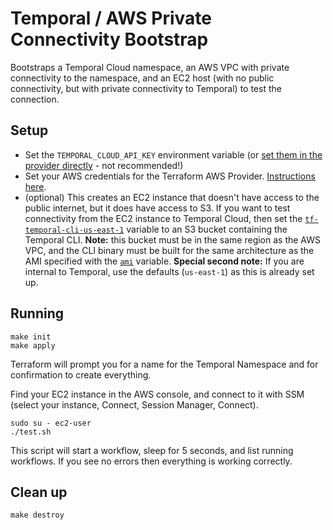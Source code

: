 # Temporal / AWS Private Connectivity Bootstrap

Bootstraps a Temporal Cloud namespace, an AWS VPC with private connectivity to the namespace, and an EC2 host (with no public connectivity, but with private connectivity to Temporal) to test the connection.

## Setup
* Set the `TEMPORAL_CLOUD_API_KEY` environment variable (or [set them in the provider directly](https://registry.terraform.io/providers/temporalio/temporalcloud/latest/docs#provider-configuration) - not recommended!)
* Set your AWS credentials for the Terraform AWS Provider. [Instructions here](https://registry.terraform.io/providers/hashicorp/aws/latest/docs#authentication-and-configuration).
* (optional) This creates an EC2 instance that doesn't have access to the public internet, but it does have access to S3. If you want to test connectivity from the EC2 instance to Temporal Cloud, then set the [`tf-temporal-cli-us-east-1`](config/common.auto.tfvars) variable to an S3 bucket containing the Temporal CLI. **Note:** this bucket must be in the same region as the AWS VPC, and the CLI binary must be built for the same architecture as the AMI specified with the [`ami`](config/common.auto.tfvars) variable. **Special second note:** If you are internal to Temporal, use the defaults (`us-east-1`) as this is already set up.


## Running
```
make init
make apply
```
Terraform will prompt you for a name for the Temporal Namespace and for confirmation to create everything.

Find your EC2 instance in the AWS console, and connect to it with SSM (select your instance, Connect, Session Manager, Connect).

```
sudo su - ec2-user
./test.sh
```

This script will start a workflow, sleep for 5 seconds, and list running workflows. If you see no errors then everything is working correctly.

## Clean up
```
make destroy
```